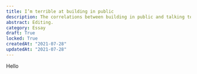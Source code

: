 ```yaml
---
title: I’m terrible at building in public
description: The correlations between building in public and talking to users
abstract: Editing.
category: Essay
draft: True
locked: True
createdAt: "2021-07-28"
updatedAt: "2021-07-28"
---
```


Hello